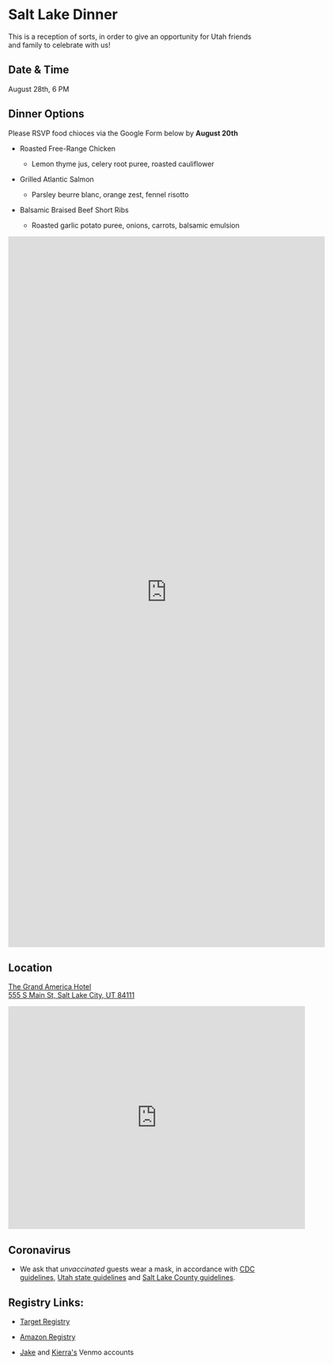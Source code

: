 <link rel="stylesheet" type="text/css" media="all" href="markdown_styles.css" />

# Salt Lake Dinner

This is a reception of sorts, in order to give an opportunity for Utah friends and family to celebrate with us!

## Date & Time

August 28th, 6 PM

## Dinner Options

Please RSVP food chioces via the Google Form below by __August 20th__

* Roasted Free-Range Chicken

  * Lemon thyme jus, celery root puree, roasted cauliflower

* Grilled Atlantic Salmon

  * Parsley beurre blanc, orange zest, fennel risotto

* Balsamic Braised Beef Short Ribs

  * Roasted garlic potato puree, onions, carrots, balsamic emulsion

<iframe src="https://docs.google.com/forms/d/e/1FAIpQLSfExntQKNQ_S9tKpN5fJ9BLnGbYCofDHai3QAsHUDXPsrshdw/viewform?embedded=true" width="640" height="1435" frameborder="0" marginheight="0" marginwidth="0">Loading…</iframe>

## Location

[The Grand America Hotel  
555 S Main St, Salt Lake City, UT 84111](https://g.page/thegrandamerica?share)

<iframe src="https://www.google.com/maps/embed?pb=!1m18!1m12!1m3!1d3022.2102605821638!2d-111.89297004866822!3d40.75739997922551!2m3!1f0!2f0!3f0!3m2!1i1024!2i768!4f13.1!3m3!1m2!1s0x8752f51730827a73%3A0x6fae71fa7326abbd!2sThe%20Grand%20America%20Hotel!5e0!3m2!1sen!2sus!4v1628035213137!5m2!1sen!2sus" width="600" height="450" style="border:0;" allowfullscreen="" loading="lazy"></iframe>

## Coronavirus

* We ask that *unvaccinated* guests wear a mask, in accordance with [CDC guidelines](https://www.cdc.gov/coronavirus/2019-ncov/prevent-getting-sick/about-face-coverings.html), [Utah state guidelines](https://coronavirus.utah.gov/vaccine) and [Salt Lake County guidelines](https://www.slco.org/health/COVID-19/vaccine/).

## Registry Links:

* [Target Registry](https://www.target.com/gift-registry/giftgiver?registryId=382d8847e1254c68b13011f3b9ff9189&type=WEDDING)

* [Amazon Registry](https://www.amazon.com/wedding/registry/1KT7TMJEUPMVP?ref=wr_search_page_result_1)

* [Jake](https://account.venmo.com/u/jake_searle) and [Kierra's](https://account.venmo.com/u/kierra_searle) Venmo accounts
